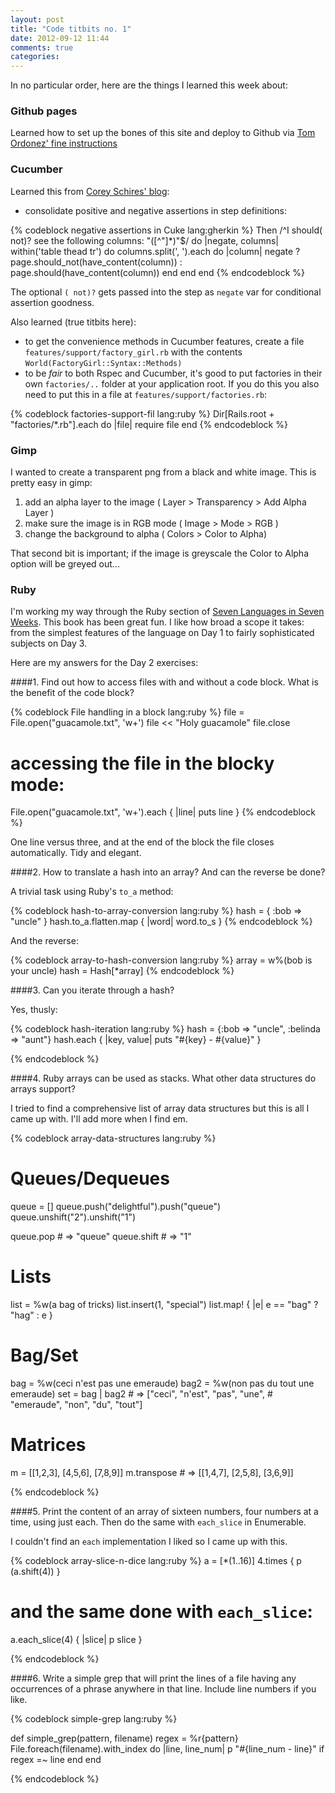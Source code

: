 ```yaml
---
layout: post
title: "Code titbits no. 1"
date: 2012-09-12 11:44
comments: true
categories: 
---
```


In no particular order, here are the things I learned this week about:

### Github pages

Learned how to set up the bones of this site and deploy to Github via [Tom Ordonez' fine instructions](http://www.tomordonez.com/blog/2012/06/04/creating-a-github-blog-using-octopress/)

### Cucumber

Learned this from [Corey Schires' blog](http://coryschires.com):


- consolidate positive and negative assertions in step definitions:

{% codeblock negative assertions in Cuke lang:gherkin %}
Then /^I should( not)? see the following columns: "([^"]*)"$/ do |negate, columns|
  within('table thead tr') do
    columns.split(', ').each do |column|
      negate ? page.should_not(have_content(column)) : page.should(have_content(column))
    end
  end
end
{% endcodeblock %}

The optional `( not)?` gets passed into the step as `negate` var for conditional assertion goodness.


Also learned (true titbits here):

- to get the convenience methods in Cucumber features, create a file `features/support/factory_girl.rb` with the contents `World(FactoryGirl::Syntax::Methods)`
- to be *fair* to both Rspec and Cucumber, it's good to put factories in their own `factories/..` folder at your application root.  If you do this you also need to put this in a file at `features/support/factories.rb`:

{% codeblock factories-support-fil lang:ruby %}
Dir[Rails.root + "factories/*.rb"].each do |file|
  require file
end
{% endcodeblock %}

### Gimp

I wanted to create a transparent png from a black and white image.  This is pretty easy in gimp:

1. add an alpha layer to the image ( Layer > Transparency > Add Alpha Layer )
2. make sure the image is in RGB mode ( Image > Mode > RGB )
3. change the background to alpha ( Colors > Color to Alpha)

That second bit is important; if the image is greyscale the Color to Alpha option will be greyed out...

### Ruby

I'm working my way through the Ruby section of [Seven Languages in Seven Weeks](http://pragprog.com/book/btlang/seven-languages-in-seven-weeks).  This book has been great fun.  I like how broad a scope it takes:  from the simplest features of the language on Day 1 to fairly sophisticated subjects on Day 3.

Here are my answers for the Day 2 exercises:

####1. Find out how to access files with and without a code block.  What is the benefit of the code block?

{% codeblock  File handling in a block lang:ruby %}
file = File.open("guacamole.txt", 'w+')
file << "Holy guacamole"
file.close

# accessing the file in the blocky mode:

File.open("guacamole.txt", 'w+').each { |line| puts line } 
{% endcodeblock %}

One line versus three, and at the end of the block the file closes automatically. Tidy and elegant.

####2. How to translate a hash into an array?  And can the reverse be done?

A trivial task using Ruby's `to_a` method:

{% codeblock hash-to-array-conversion lang:ruby %}
hash = { :bob => "uncle" }
hash.to_a.flatten.map { |word| word.to_s }
{% endcodeblock %}

And the reverse:

{% codeblock array-to-hash-conversion lang:ruby %}
array = w%(bob is your uncle)
hash = Hash[*array]
{% endcodeblock %}


####3. Can you iterate through a hash?

Yes, thusly:

{% codeblock hash-iteration lang:ruby %}
hash = {:bob => "uncle", :belinda => "aunt"}
hash.each { |key, value| puts "#{key} - #{value}" }

{% endcodeblock %}

####4. Ruby arrays can be used as stacks.  What other data structures do arrays support?

I tried to find a comprehensive list of array data structures but this is all I came up with.  I'll add more when I find em.

{% codeblock array-data-structures lang:ruby %}

# Queues/Dequeues

queue = []
queue.push("delightful").push("queue")
queue.unshift("2").unshift("1")

queue.pop  # => "queue"
queue.shift # => "1"

# Lists

list = %w(a bag of tricks)
list.insert(1, "special")
list.map! { |e| e == "bag" ? "hag" : e }

# Bag/Set

bag = %w(ceci n'est pas une emeraude)
bag2 = %w(non pas du tout une emeraude)
set = bag | bag2 # => ["ceci", "n'est", "pas", "une",
                 #     "emeraude", "non", "du", "tout"]
# Matrices

m = [[1,2,3], [4,5,6], [7,8,9]]
m.transpose # => [[1,4,7], [2,5,8], [3,6,9]]

{% endcodeblock %}


####5.  Print the content of an array of sixteen numbers, four numbers at a time, using just each.  Then do the same with `each_slice` in Enumerable.

I couldn't find an `each` implementation I liked so I came up with this.

{% codeblock array-slice-n-dice lang:ruby %}
a = [*(1..16)]
4.times { p (a.shift(4)) }

# and the same done with `each_slice`:

a.each_slice(4) { |slice| p slice }

{% endcodeblock %}


####6.  Write a simple grep that will print the lines of a file having any occurrences of a phrase anywhere in that line.  Include line numbers if you like.

{% codeblock simple-grep lang:ruby %}

def simple_grep(pattern, filename)
  regex = %r{pattern}
  File.foreach(filename).with_index do |line, line_num|
    p "#{line_num - line}" if regex =~ line 
  end
end
 
{% endcodeblock %} 

